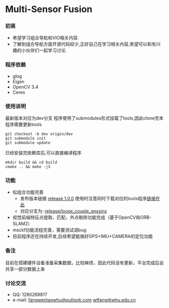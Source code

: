 # Multi-Sensor Fusion
### 初衷
- 希望学习组合导航和VIO相关内容.
- 了解到组合导航方面开源代码较少,正好自己在学习相关内容,希望可以和有兴趣的小伙伴们一起学习讨论.

### 程序依赖
- glog 
- Eigen
- OpenCV 3.4
- Ceres

### 使用说明
最新版本对应为dev分支
程序使用了submodules形式挂载了tools,因此clone完本程序需要更新tools

```shell
git checkout -b dev origin/dev
git submodule init
git submodule update
```
已经安装完依赖库后,可以直接编译程序
```shell
mkdir build && cd build 
cmake .. && make -j3
```

### 功能
- 松组合功能完善
    - 发布版本链接 [release 1.0.0](https://github.com/2013fangwentao/Multi-Sensor-Combined-Navigation/releases) 使用时注意同时下载对应的tools程序[链接在此](https://github.com/2013fangwentao/tools/releases)
    - 对应分支为: [release/loose_couple_gnssins](https://github.com/2013fangwentao/Multi-Sensor-Combined-Navigation/tree/release/loose_couple_gnssins)
- 视觉前端特征点提取，匹配，外点剔除功能完成（基于OpenCV和ORB-SLAM2）
- msckf功能流程完善，需要测试调bug
- 目前程序还在持续开发,后续希望能做好GPS+IMU+CAMERA的定位功能

### 备注
目前在搭建硬件设备准备采集数据，比较麻烦，因此代码没有更新，平台完成后会共享一部分数据上来


### 讨论交流
- QQ: 1280269817
- e-mail: fangwentaowhu@outlook.com   wtfang@whu.edu.cn
